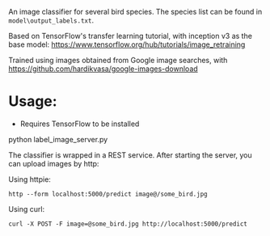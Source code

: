 An image classifier for several bird species. The species list can be found in `model\output_labels.txt`.

Based on TensorFlow's transfer learning tutorial, with inception v3 as the base model: https://www.tensorflow.org/hub/tutorials/image_retraining

Trained using images obtained from Google image searches, with https://github.com/hardikvasa/google-images-download

Usage:
======

* Requires TensorFlow to be installed

python label_image_server.py


The classifier is wrapped in a REST service. After starting the server, you
can upload images by http:

Using httpie:

`http --form localhost:5000/predict image@/some_bird.jpg`

Using curl:

`curl -X POST -F image=@some_bird.jpg http://localhost:5000/predict`

